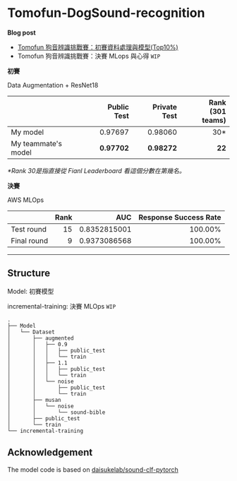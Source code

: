 # Tomofun-DogSound-recognition

**Blog post**
- [Tomofun 狗音辨識挑戰賽：初賽資料處理與模型(Top10%)](http://blog.hanklu.tw/post/2021/tomofun-dogsound-recognition-competetion-1/)
- Tomofun 狗音辨識挑戰賽：決賽 MLops 與心得 `WIP`

**初賽**

Data Augmentation + ResNet18

|                     | Public Test | Private Test | Rank<br>(301 teams) |
|---------------------|------------:|-------------:|----------------:|
| My model            | 0.97697     | 0.98060      | 30*             |
| My teammate's model | **0.97702**     | **0.98272**      | **22**  |

*\*Rank 30是指直接從 Fianl Leaderboard 看這個分數在第幾名。*

**決賽**

AWS MLOps

|             | Rank |          AUC | Response Success Rate |
|-------------|-----:|-------------:|----------------------:|
|  Test round |   15 | 0.8352815001 |               100.00% |
| Final round |    9 | 0.9373086568 |               100.00% |

---

## Structure

Model: 初賽模型

incremental-training: 決賽 MLOps `WIP`

```
.
├── Model
│   └── Dataset
│       ├── augmented
│       │   ├── 0.9
│       │   │   ├── public_test
│       │   │   └── train
│       │   ├── 1.1
│       │   │   ├── public_test
│       │   │   └── train
│       │   └── noise
│       │       ├── public_test
│       │       └── train
│       ├── musan
│       │   └── noise
│       │       └── sound-bible
│       ├── public_test
│       └── train
└── incremental-training
```


## Acknowledgement

The model code is based on [daisukelab/sound-clf-pytorch](https://github.com/daisukelab/sound-clf-pytorch)

